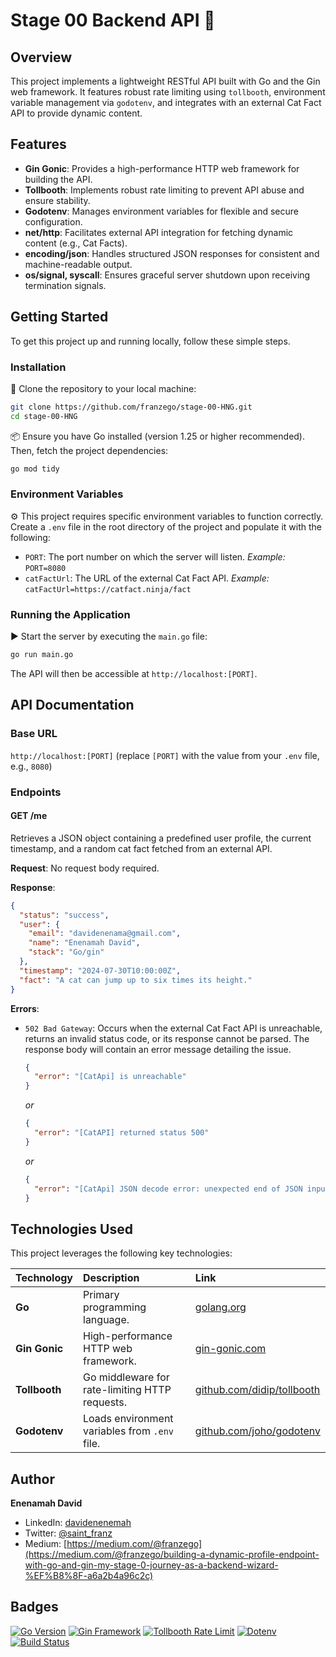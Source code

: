 # Stage 00 Backend API 🚀

## Overview
This project implements a lightweight RESTful API built with Go and the Gin web framework. It features robust rate limiting using `tollbooth`, environment variable management via `godotenv`, and integrates with an external Cat Fact API to provide dynamic content.

## Features
-   **Gin Gonic**: Provides a high-performance HTTP web framework for building the API.
-   **Tollbooth**: Implements robust rate limiting to prevent API abuse and ensure stability.
-   **Godotenv**: Manages environment variables for flexible and secure configuration.
-   **net/http**: Facilitates external API integration for fetching dynamic content (e.g., Cat Facts).
-   **encoding/json**: Handles structured JSON responses for consistent and machine-readable output.
-   **os/signal, syscall**: Ensures graceful server shutdown upon receiving termination signals.

## Getting Started
To get this project up and running locally, follow these simple steps.

### Installation
🚀 Clone the repository to your local machine:
```bash
git clone https://github.com/franzego/stage-00-HNG.git
cd stage-00-HNG
```

📦 Ensure you have Go installed (version 1.25 or higher recommended). Then, fetch the project dependencies:
```bash
go mod tidy
```

### Environment Variables
⚙️ This project requires specific environment variables to function correctly. Create a `.env` file in the root directory of the project and populate it with the following:

-   `PORT`: The port number on which the server will listen.
    *Example:* `PORT=8080`
-   `catFactUrl`: The URL of the external Cat Fact API.
    *Example:* `catFactUrl=https://catfact.ninja/fact`

### Running the Application
▶️ Start the server by executing the `main.go` file:
```bash
go run main.go
```
The API will then be accessible at `http://localhost:[PORT]`.

## API Documentation
### Base URL
`http://localhost:[PORT]` (replace `[PORT]` with the value from your `.env` file, e.g., `8080`)

### Endpoints
#### GET /me
Retrieves a JSON object containing a predefined user profile, the current timestamp, and a random cat fact fetched from an external API.

**Request**:
No request body required.

**Response**:
```json
{
  "status": "success",
  "user": {
    "email": "davidenenama@gmail.com",
    "name": "Enenamah David",
    "stack": "Go/gin"
  },
  "timestamp": "2024-07-30T10:00:00Z",
  "fact": "A cat can jump up to six times its height."
}
```

**Errors**:
-   `502 Bad Gateway`: Occurs when the external Cat Fact API is unreachable, returns an invalid status code, or its response cannot be parsed. The response body will contain an error message detailing the issue.
    ```json
    {
      "error": "[CatApi] is unreachable"
    }
    ```
    _or_
    ```json
    {
      "error": "[CatAPI] returned status 500"
    }
    ```
    _or_
    ```json
    {
      "error": "[CatApi] JSON decode error: unexpected end of JSON input"
    }
    ```

## Technologies Used
This project leverages the following key technologies:

| Technology         | Description                                    | Link                                           |
| :----------------- | :--------------------------------------------- | :--------------------------------------------- |
| **Go**             | Primary programming language.                  | [golang.org](https://golang.org/)              |
| **Gin Gonic**      | High-performance HTTP web framework.           | [gin-gonic.com](https://gin-gonic.com/)        |
| **Tollbooth**      | Go middleware for rate-limiting HTTP requests. | [github.com/didip/tollbooth](https://github.com/didip/tollbooth) |
| **Godotenv**       | Loads environment variables from `.env` file.  | [github.com/joho/godotenv](https://github.com/joho/godotenv) |

## Author
**Enenamah David**
-   LinkedIn: [davidenenemah](https://www.linkedin.com/in/davidenenamah)
-   Twitter: [@saint_franz](https://twitter.com/saint_franz)
-   Medium: [https://medium.com/@franzego](https://medium.com/@franzego/building-a-dynamic-profile-endpoint-with-go-and-gin-my-stage-0-journey-as-a-backend-wizard-%EF%B8%8F-a6a2b4a96c2c)

## Badges
[![Go Version](https://img.shields.io/badge/Go-1.25-00ADD8?style=flat&logo=go)](https://golang.org/)
[![Gin Framework](https://img.shields.io/badge/Gin_Gonic-v1.11.0-blue?style=flat&logo=go)](https://github.com/gin-gonic/gin)
[![Tollbooth Rate Limit](https://img.shields.io/badge/Tollbooth-v7.0.2-orange?style=flat)](https://github.com/didip/tollbooth)
[![Dotenv](https://img.shields.io/badge/GoDotEnv-v1.5.1-informational?style=flat)](https://github.com/joho/godotenv)
[![Build Status](https://img.shields.io/badge/Build-Passing-brightgreen?style=flat)](https://github.com/franzego/stage-00-HNG/actions)
